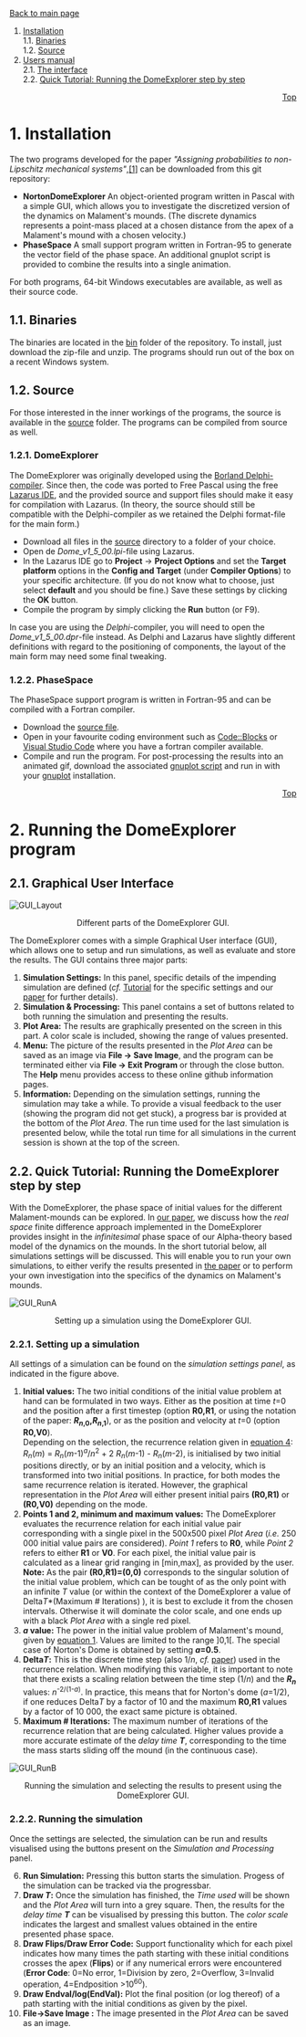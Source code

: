 <a id='Top'></a>[Back to main page](../README.md)
1. [Installation](#Install)<br />
    1.1. [Binaries](#InstallBin)<br />
	1.2. [Source](#InstallSrc)<br />
2. [Users manual](#ManualND)<br />
	2.1. [The interface](#InterfaceND) <br />
	2.2. [Quick Tutorial: Running the DomeExplorer step by step](#RunningND) <br />
	

<div ALIGN="right"  > 
    
[Top](#Top)  </div>

# <a id='Install'></a> 1. Installation  

The two programs developed for the paper *"Assigning probabilities to non-Lipschitz mechanical systems"*,[\[1\]](3_ReferenceList.md#ref_DS1)
can be downloaded from this git repository:
 - **NortonDomeExplorer** An object-oriented program written in Pascal with a simple GUI, which allows you to investigate the discretized version 
 of the dynamics on Malament's mounds. (The discrete dynamics represents a point-mass placed at a chosen distance from the apex of a Malament's mound with a chosen velocity.)
 - **PhaseSpace** A small support program written in Fortran-95 to generate the vector field of the phase space. An additional gnuplot script is provided to combine the results into a single animation.

For both programs, 64-bit Windows executables are available, as well as their source code. 

##  <a id='InstallBin'></a> 1.1. Binaries
The binaries are located in the [bin](../bin/) folder of the repository. To install, just download the zip-file and unzip. The programs should 
run out of the box on a recent Windows system.

##  <a id='InstallSrc'></a> 1.2. Source
For those interested in the inner workings of the programs, the source is available in the [source](../source/) folder. The programs 
can be compiled from source as well.
### 1.2.1. DomeExplorer
The DomeExplorer was originally developed using the [Borland Delphi-compiler](https://www.embarcadero.com/products/delphi). 
Since then, the code was ported to Free Pascal using the free [Lazarus IDE](https://www.lazarus-ide.org/), and the provided source and 
support files should make it easy for compilation with Lazarus. (In theory, the source should still be compatible with the Delphi-compiler 
as we retained the Delphi format-file for the main form.)  
* Download all files in the [source](../source/DomeExplorer/) directory to a folder of your choice.
* Open de *Dome_v1_5_00.lpi*-file using Lazarus.
* In the Lazarus IDE go to **Project** -> **Project Options** and set the **Target platform** options in the 
  **Config and Target** (under **Compiler Options**) to your specific architecture. (If you do not know what to 
  choose, just select **default** and you should be fine.) Save these settings by clicking the **OK** button.
* Compile the program by simply clicking the **Run** button (or F9).

In case you are using the *Delphi*-compiler, you will need to open the *Dome_v1_5_00.dpr*-file instead. As Delphi 
and Lazarus have slightly different definitions with regard to the positioning of components, the layout of the main 
form may need some final tweaking.

### 1.2.2. PhaseSpace
The PhaseSpace support program is written in Fortran-95 and can be compiled with a Fortran compiler.
* Download the [source file](../source/PhaseSpace/PhaseSpace.f95).
* Open in your favourite coding environment such as [Code::Blocks](https://www.codeblocks.org/)
or [Visual Studio Code](https://code.visualstudio.com/) where you have a fortran compiler available.
* Compile and run the program.
For post-processing the results into an animated gif, download the associated 
[gnuplot script](../source/PhaseSpace/plotVector_animate.gpl) and run in with 
your [gnuplot](http://www.gnuplot.info/) installation.

<div ALIGN="right"  > 
    
[Top](#Top)  </div>

# <a id='ManualND'></a> 2. Running the DomeExplorer program

## <a id='InterfaceND'></a> 2.1. Graphical User Interface

![GUI_Layout](../images/NDE_Layout.png)
<p align="center" width=60%>
Different parts of the DomeExplorer GUI.</p>

The DomeExplorer comes with a simple Graphical User interface (GUI), which allows one to setup and run simulations, 
as well as evaluate and store the results. The GUI contains three major parts:
 1. <b> Simulation Settings:</b> In this panel, specific details of the impending simulation are defined (*cf.* [Tutorial](#RunningND) 
 for the specific settings and our [paper](3_ReferenceList.md#ref_DS1) for further details).
 2. <b> Simulation & Processing:</b> This panel contains a set of buttons related to both running the simulation and presenting
 the results.
 3. <b> Plot Area:</b> The results are graphically presented on the screen in this part. A color scale is included, showing the range
 of values presented.
 4. <b> Menu:</b> The picture of the results presented in the *Plot Area* can be saved as an image via **File -> Save Image**, 
 and the program can be terminated either via **File -> Exit Program** or through the close button. The **Help** menu provides access to 
 these online github information pages. 
 5. <b> Information:</b> Depending on the simulation settings, running the simulation may take a while. To provide a visual feedback to the 
 user (showing the program did not get stuck), a progress bar is provided at the bottom of the *Plot Area*. The run time used for the last 
 simulation is presented below, while the total run time for all simulations in the current session is shown at the top of the screen.


## <a id='RunningND'></a> 2.2. Quick Tutorial: Running the DomeExplorer step by step

With the DomeExplorer, the phase space of initial values for the different Malament-mounds can be explored. In [our paper](3_ReferenceList.md#ref_DS1),
we discuss how the *real space* finite difference approach implemented in the DomeExplorer provides insight in the *infinitesimal* phase space 
of our Alpha-theory based model of the dynamics on the mounds. In the short tutorial below, all simulations settings will be discussed. This 
will enable you to run your own simulations, to either verify the results presented in [the paper](3_ReferenceList.md#ref_DS1) or to perform your own
investigation into the specifics of the dynamics on Malament's mounds.

![GUI_RunA](../images/NDE_Controls.png)
<p align="center" width=60%>
Setting up a simulation using the DomeExplorer GUI.</p>


### 2.2.1. Setting up a simulation
All settings of a simulation can be found on the *simulation settings panel*, as indicated in the figure above.
 1. <b> Initial values:</b> The two initial conditions of the initial value problem at hand can be formulated in two ways. Either as the
 position at time *t*=0 and the position after a first timestep (option **R0,R1**, or using the notation of the paper: ***R*<sub>*n*,0</sub>,*R*<sub>*n*,1</sub>**), or 
 as the position and velocity at *t*=0 (option **R0,V0**).<br />
 Depending on the selection, the recurrence relation given in [equation 4](3_ReferenceList.md#ref_DS1): 
 *R*<sub>*n*</sub>(*m*) = *R*<sub>*n*</sub>(*m*-1)<sup>*a*</sup>/*n*<sup>2</sup> + 2 *R*<sub>*n*</sub>(*m*-1) - *R*<sub>*n*</sub>(*m*-2), is initialised by two 
 initial positions directly, or by an initial position and a velocity, which is transformed into two initial positions. In practice, for both modes the
 same recurrence relation is iterated. However, the graphical representation in the *Plot Area* will either present initial pairs **(R0,R1)** or **(R0,V0)**
 depending on the mode.
 2. <b> Points 1 and 2, minimum and maximum values:</b> The DomeExplorer evaluates the recurrence relation for each initial value pair corresponding with a single 
 pixel in the 500x500 pixel *Plot Area* (*i.e.* 250 000 initial value pairs are considered). *Point 1* refers to **R0**, while *Point 2* refers to either **R1** or **V0**.
 For each pixel, the initial value pair is calculated as a linear grid ranging in \[min,max\], as provided by the user. 
 **Note:** As the pair **(R0,R1)=(0,0)** corresponds to the singular solution of the initial value problem, 
 which can be tought of as the only point with an infinite *T* value (or within the context of the DomeExplorer a value of Delta*T*\*(Maximum \# Iterations) ), 
 it is best to exclude it from the chosen intervals. Otherwise it will dominate the color scale, and one ends up with a black *Plot Area* with a single red pixel.
 3. <b> *a* value:</b> The power in the initial value problem of Malament's mound, given by [equation 1](3_ReferenceList.md#ref_DS1). Values are limited to the 
 range \]0,1\[. The special case of Norton's Dome is obtained by setting ***a*=0.5**.
 4. <b> Delta*T*:</b> This is the discrete time step (also 1/*n*, *cf.* [paper](3_ReferenceList.md#ref_DS1)) used in the recurrence relation. When modifying this
 variable, it is important to note that there exists a scaling relation between the time step (1/*n*) and the ***R*<sub>*n*</sub>** values: *n*<sup>-2/(1-*a*)</sup>. 
 In practice, this means that for Norton's dome (*a*=1/2), if one reduces Delta*T* by a factor of 10 and the maximum **R0,R1** values by a factor of 10 000, 
 the exact same picture is obtained.
 5. <b> Maximum \# Iterations:</b> The maximum number of iterations of the recurrence relation that are being calculated. Higher values provide a more accurate estimate 
 of the *delay time* ***T***, corresponding to the time the mass starts sliding off the mound (in the continuous case). 
 
![GUI_RunB](../images/NDE_Simulation.png)
<p align="center" width=60%>
Running the simulation and selecting the results to present using the DomeExplorer GUI.</p>

### 2.2.2. Running the simulation
Once the settings are selected, the simulation can be run and results visualised using the buttons present on the *Simulation and Processing* panel.

  6. <b> Run Simulation:</b> Pressing this button starts the simulation. Progess of the simulation can be tracked via the progressbar.
  7. <b> Draw *T*:</b> Once the simulation has finished, the *Time used* will be shown and the *Plot Area* will turn into a grey square. Then, the results for the  
  *delay time* ***T*** can be visualised by pressing this button. The *color scale* indicates the largest and smallest values obtained in the entire presented
  phase space.
  8. <b> Draw Flips/Draw Error Code:</b> Support functionality which for each pixel indicates how many times the path starting with these initial conditions 
  crosses the apex (**Flips**) or if any numerical errors were encountered (**Error Code**: 0=No error, 1=Division by zero, 2=Overflow, 
  3=Invalid operation, 4=Endposition >10<sup>60</sup>).
  9. <b>Draw Endval/log(EndVal):</b> Plot the final position (or log thereof) of a path starting with the initial conditions as given by the pixel.
  10. <b> File->Save Image :</b> The image presented in the *Plot Area* can be saved as an image.


